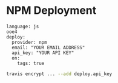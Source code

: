 
# NPM Deployment

```
language: js
ooe4
deploy:
  provider: npm
  email: "YOUR EMAIL ADDRESS"
  api_key: "YOUR API KEY"
  on:
    tags: true
```

```sh
travis encrypt ... --add deploy.api_key
```
